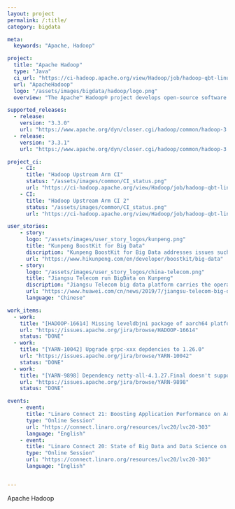 ```yaml
---
layout: project
permalink: /:title/
category: bigdata

meta:
  keywords: "Apache, Hadoop"

project:
  title: "Apache Hadoop"
  type: "Java"
  ci_url: "https://ci-hadoop.apache.org/view/Hadoop/job/hadoop-qbt-linux-ARM-trunk/"
  url: "ApacheHadoop"
  logo: "/assets/images/bigdata/hadoop/logo.png"
  overview: "The Apache™ Hadoop® project develops open-source software for reliable, scalable, distributed computing. The Apache Hadoop software library is a framework that allows for the distributed processing of large data sets across clusters of computers using simple programming models. It is designed to scale up from single servers to thousands of machines, each offering local computation and storage. Rather than rely on hardware to deliver high-availability, the library itself is designed to detect and handle failures at the application layer, so delivering a highly-available service on top of a cluster of computers, each of which may be prone to failures."

supported_releases:
  - release:
    version: "3.3.0"
    url: "https://www.apache.org/dyn/closer.cgi/hadoop/common/hadoop-3.3.0/hadoop-3.3.0-aarch64.tar.gz"
  - release:
    version: "3.3.1"
    url: "https://www.apache.org/dyn/closer.cgi/hadoop/common/hadoop-3.3.1/hadoop-3.3.1-aarch64.tar.gz"

project_ci:
    - CI:
      title: "Hadoop Upstream Arm CI"
      status: "/assets/images/common/CI_status.png"
      url: "https://ci-hadoop.apache.org/view/Hadoop/job/hadoop-qbt-linux-ARM-trunk/"
    - CI:
      title: "Hadoop Upstream Arm CI 2"
      status: "/assets/images/common/CI_status.png"
      url: "https://ci-hadoop.apache.org/view/Hadoop/job/hadoop-qbt-linux-ARM-trunk/"

user_stories:
    - story:
      logo: "/assets/images/user_story_logos/kunpeng.png"
      title: "Kunpeng BoostKit for Big Data"
      discription: "Kunpeng BoostKit for Big Data addresses issues such as low query efficiency and difficult component performance tuning. It provides open source enablement and tuning guides for major big data components, basic acceleration software packages for smart I/O prefetch and Chinese cryptographic encryption and decryption, application acceleration software packages for machine learning and graph analysis algorithms, and open the openLooKeng cross-source and cross-domain query engine. This improves the big data analysis efficiency and maximizes the computing performance. "
      url: "https://www.hikunpeng.com/en/developer/boostkit/big-data"
    - story:
      logo: "/assets/images/user_story_logos/china-telecom.png"
      title: "Jiangsu Telecom run BigData on Kunpeng"
      discription: "Jiangsu Telecom big data platform carries the operation data, storage and analysis of all production systems of Jiangsu Telecom. It is one of the core business systems and has high requirements for computing performance, concurrent processing capacity and operation stability. After many scheme demonstrations and performance test evaluations, Jiangsu Telecom finally chose Huawei Taishan server based on Kunpeng(Aarch64) processor and open source Hadoop software to build a big data platform. After the platform was launched, it operated stably and significantly improved the business efficiency of Jiangsu Telecom."
      url: "https://www.huawei.com/cn/news/2019/7/jiangsu-telecom-big-data-kunpeng"
      language: "Chinese"

work_items:
  - work:
    title: "[HADOOP-16614] Missing leveldbjni package of aarch64 platform"
    url: "https://issues.apache.org/jira/browse/HADOOP-16614"
    status: "DONE"
  - work:
    title: "[YARN-10042] Upgrade grpc-xxx depdencies to 1.26.0"
    url: "https://issues.apache.org/jira/browse/YARN-10042"
    status: "DONE"
  - work:
    title: "[YARN-9898] Dependency netty-all-4.1.27.Final doesn't support ARM platform"
    url: "https://issues.apache.org/jira/browse/YARN-9898"
    status: "DONE"

events:
    - event:
      title: "Linaro Connect 21: Boosting Application Performance on Arm Data Centers"
      type: "Online Session"
      url: "https://connect.linaro.org/resources/lvc20/lvc20-303"
      language: "English"
    - event:
      title: "Linaro Connect 20: State of Big Data and Data Science on Arm"
      type: "Online Session"
      url: "https://connect.linaro.org/resources/lvc20/lvc20-303"
      language: "English"


---
```

<p>Apache Hadoop</p>
